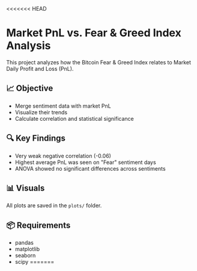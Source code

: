 <<<<<<< HEAD
# Market PnL vs. Fear & Greed Index Analysis

This project analyzes how the Bitcoin Fear & Greed Index relates to Market Daily Profit and Loss (PnL).

## 📈 Objective
- Merge sentiment data with market PnL
- Visualize their trends
- Calculate correlation and statistical significance

## 🔍 Key Findings
- Very weak negative correlation (-0.06)
- Highest average PnL was seen on "Fear" sentiment days
- ANOVA showed no significant differences across sentiments

## 📊 Visuals
All plots are saved in the `plots/` folder.

## 📦 Requirements
- pandas
- matplotlib
- seaborn
- scipy
=======

